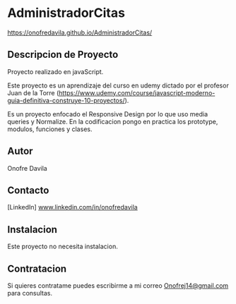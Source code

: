 # AdministradorCitas
https://onofredavila.github.io/AdministradorCitas/
## Descripcion de Proyecto
Proyecto realizado en javaScript. 

Este proyecto es un aprendizaje del curso en udemy dictado por el profesor Juan de la Torre (https://www.udemy.com/course/javascript-moderno-guia-definitiva-construye-10-proyectos/).

Es un proyecto enfocado el Responsive Design por lo que uso media queries y Normalize. En la codificacion pongo en practica los prototype, modulos, funciones y clases.

## Autor
Onofre Davila

## Contacto
[LinkedIn] www.linkedin.com/in/onofredavila

## Instalacion
Este proyecto no necesita instalacion.

## Contratacion
Si quieres contratame puedes escribirme a mi correo Onofrej14@gmail.com para consultas.

